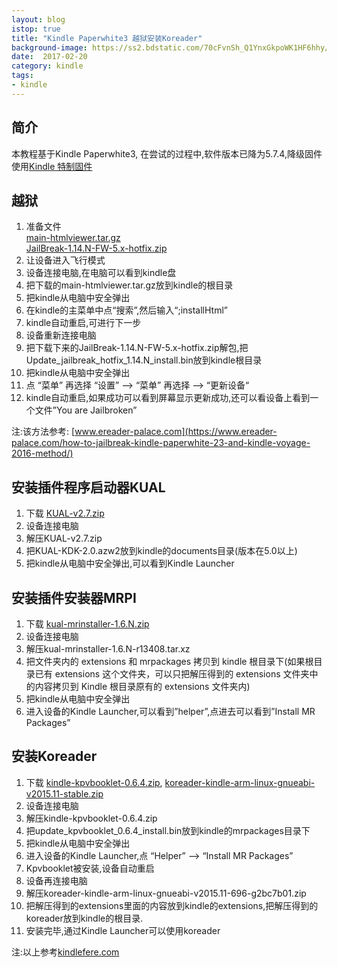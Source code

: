 ```yaml
---
layout: blog
istop: true
title: "Kindle Paperwhite3 越狱安装Koreader"
background-image: https://ss2.bdstatic.com/70cFvnSh_Q1YnxGkpoWK1HF6hhy/it/u=3702717313,610192313&fm=27&gp=0.jpg
date:  2017-02-20
category: kindle
tags:
- kindle
---
```


## 简介  
本教程基于Kindle Paperwhite3, 在尝试的过程中,软件版本已降为5.7.4,降级固件使用[Kindle 特制固件](https://kindlefere.com/post/409.html)  
## 越狱  

1. 准备文件  
[main-htmlviewer.tar.gz](http://www.mediafire.com/file/2n3czup7usb2j03/main-htmlviewer.tar.gz)  
[JailBreak-1.14.N-FW-5.x-hotfix.zip](http://www.mediafire.com/file/95o9e2tf8hucbe2/JailBreak-1.14.N-FW-5.x-hotfix.zip)  
2. 让设备进入飞行模式  
3. 设备连接电脑,在电脑可以看到kindle盘  
4. 把下载的main-htmlviewer.tar.gz放到kindle的根目录  
5. 把kindle从电脑中安全弹出  
6. 在kindle的主菜单中点“搜索”,然后输入“;installHtml”  
7. kindle自动重启,可进行下一步  
8. 设备重新连接电脑  
9. 把下载下来的JailBreak-1.14.N-FW-5.x-hotfix.zip解包,把Update_jailbreak_hotfix_1.14.N_install.bin放到kindle根目录  
10. 把kindle从电脑中安全弹出  
11. 点 “菜单” 再选择 “设置” –> “菜单” 再选择  –> “更新设备“  
12. kindle自动重启,如果成功可以看到屏幕显示更新成功,还可以看设备上看到一个文件”You are Jailbroken”  

注:该方法参考: [www.ereader-palace.com](https://www.ereader-palace.com/how-to-jailbreak-kindle-paperwhite-23-and-kindle-voyage-2016-method/)  

## 安装插件程序启动器KUAL  

1. 下载 [KUAL-v2.7.zip](http://www.mediafire.com/file/xhknag24bxcxped/KUAL-v2.7.zip)  
2. 设备连接电脑  
3. 解压KUAL-v2.7.zip  
4. 把KUAL-KDK-2.0.azw2放到kindle的documents目录(版本在5.0以上)  
5. 把kindle从电脑中安全弹出,可以看到Kindle Launcher  

## 安装插件安装器MRPI  

1. 下载 [kual-mrinstaller-1.6.N.zip](http://www.mediafire.com/file/avll9f7pgkxf3hx/kual-mrinstaller-1.6.N.zip)  
2. 设备连接电脑  
3. 解压kual-mrinstaller-1.6.N-r13408.tar.xz  
4. 把文件夹内的 extensions 和 mrpackages 拷贝到 kindle 根目录下(如果根目录已有 extensions 这个文件夹，可以只把解压得到的 extensions 文件夹中的内容拷贝到 Kindle 根目录原有的 extensions 文件夹内)  
5. 把kindle从电脑中安全弹出  
6. 进入设备的Kindle Launcher,可以看到”helper”,点进去可以看到”Install MR Packages”  

## 安装Koreader  
1. 下载 [kindle-kpvbooklet-0.6.4.zip](http://www.mediafire.com/file/4ku35zn9rsib4ya/kindle-kpvbooklet-0.6.4.zip), [koreader-kindle-arm-linux-gnueabi-v2015.11-stable.zip](http://www.mediafire.com/file/0k4db43rewyvlqy/koreader-kindle-arm-linux-gnueabi-v2015.11-stable.zip)  
2. 设备连接电脑  
3. 解压kindle-kpvbooklet-0.6.4.zip  
4. 把update_kpvbooklet_0.6.4_install.bin放到kindle的mrpackages目录下  
5. 把kindle从电脑中安全弹出  
6. 进入设备的Kindle Launcher,点 “Helper” –> “Install MR Packages”  
7. Kpvbooklet被安装,设备自动重启  
8. 设备再连接电脑  
9. 解压koreader-kindle-arm-linux-gnueabi-v2015.11-696-g2bc7b01.zip  
10. 把解压得到的extensions里面的内容放到kindle的extensions,把解压得到的koreader放到kindle的根目录.  
11. 安装完毕,通过Kindle Launcher可以使用koreader  

注:以上参考[kindlefere.com](https://kindlefere.com/post/311.html)
